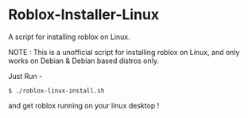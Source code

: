 # Roblox-Installer-Linux
A script for installing roblox on Linux.

NOTE : This is a unofficial script for installing roblox on Linux, and only works on Debian & Debian based distros only.

Just Run - 

`$ ./roblox-linux-install.sh`

and get roblox running on your linux desktop !
